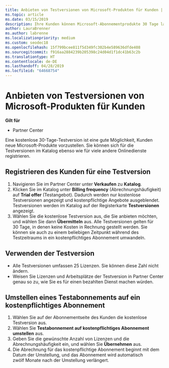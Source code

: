 ```yaml
---
title: Anbieten von Testversionen von Microsoft-Produkten für Kunden | Partner Center
ms.topic: article
ms.date: 03/15/2019
description: Ihre Kunden können Microsoft-Abonnementprodukte 30 Tage lang testen. Sie können sich für diese Testversionen im Katalog ebenso wie für viele andere Onlinedienste registrieren.
author: LauraBrenner
ms.author: labrenne
ms.localizationpriority: medium
ms.custom: seodec18
ms.openlocfilehash: 15f799bcee811f5d349fc302b4e589636dfde408
ms.sourcegitcommit: f916aa2884239b205398c24d04d1f1dc41b63c2b
ms.translationtype: HT
ms.contentlocale: de-DE
ms.lasthandoff: 04/28/2019
ms.locfileid: "64668754"
---
```

# <a name="offer-your-customers-trials-of-microsoft-products"></a>Anbieten von Testversionen von Microsoft-Produkten für Kunden

**Gilt für**

-  Partner Center

Eine kostenlose 30-Tage-Testversion ist eine gute Möglichkeit, Kunden neue Microsoft-Produkte vorzustellen. Sie können sich für die Testversionen im Katalog ebenso wie für viele andere Onlinedienste registrieren.  

## <a name="sign-your-customer-up-for-a-trial"></a>Registrieren des Kunden für eine Testversion

1.  Navigieren Sie im Partner Center unter **Verkaufen** zu **Katalog**. 
2.  Klicken Sie im Katalog unter **Billing frequency** (Abrechnungshäufigkeit) auf **Trial offer** (Testangebot). Dadurch werden nur kostenlose Testversionen angezeigt und kostenpflichtige Angebote ausgeblendet. Testversionen werden im Katalog auf der Registerkarte **Testversionen** angezeigt.
3.  Wählen Sie die kostenlose Testversion aus, die Sie anbieten möchten, und wählen Sie dann **Übermitteln** aus. Alle Testversionen gelten für 30 Tage, in denen keine Kosten in Rechnung gestellt werden. Sie können sie auch zu einem beliebigen Zeitpunkt während des Testzeitraums in ein kostenpflichtiges Abonnement umwandeln.

## <a name="using-the-trial"></a>Verwenden der Testversion

- Alle Testversionen umfassen 25 Lizenzen. Sie können diese Zahl nicht ändern.
- Weisen Sie Lizenzen und Arbeitsplätze der Testversion in Partner Center genau so zu, wie Sie es für einen bezahlten Dienst machen würden.

## <a name="converting-a-trial-to-a-paid-subscription"></a>Umstellen eines Testabonnements auf ein kostenpflichtiges Abonnement

1.  Wählen Sie auf der Abonnementseite des Kunden die kostenlose Testversion aus.
2.  Wählen Sie **Testabonnement auf kostenpflichtiges Abonnement umstellen** aus.
3.  Geben Sie die gewünschte Anzahl von Lizenzen und die Abrechnungshäufigkeit ein, und wählen Sie **Übernehmen** aus.
4.  Die Abrechnung für das kostenpflichtige Abonnement beginnt mit dem Datum der Umstellung, und das Abonnement wird automatisch zwölf Monate nach der Umstellung verlängert. 


